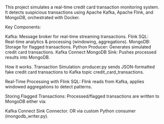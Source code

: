 This project simulates a real-time credit card transaction monitoring system. It detects suspicious transactions using Apache Kafka, Apache Flink, and MongoDB, orchestrated with Docker.

Key Components:

Kafka: Message broker for real-time streaming transactions.
Flink SQL: Real-time analytics & processing (windowing, aggregations).
MongoDB: Storage for flagged transactions.
Python Producer: Generates simulated credit card transactions.
Kafka Connect MongoDB Sink: Pushes processed results into MongoDB.

How it works.
Transaction Simulation:
producer.py sends JSON-formatted fake credit card transactions to Kafka topic credit_card_transactions.

Real-Time Processing with Flink SQL:
Flink reads from Kafka, applies windowed aggregations to detect patterns.

Storing Flagged Transactions:
Processed/flagged transactions are written to MongoDB either via:

Kafka Connect Sink Connector.
OR via custom Python consumer (mongodb_writer.py).
